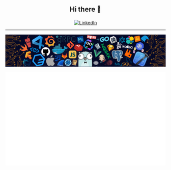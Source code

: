 ## <p align=center>Hi there 👋<p>

<a href="https://www.linkedin.com/in/kardakis/">
    <p align="center">
        <img src="https://img.shields.io/badge/-Spyridon%20Kardakis-blue?style=flat&logo=Linkedin&logoColor=white&logoWidth=20&link=https://www.linkedin.com/in/kardakis/" alt="LinkedIn">
    </p>
</a>

<!-- <p align="center">
    <i>Some of my Public Repositories</i><br>
    <a href="https://github.com/spykard/popularplaces-app">Traffic Geocoding WebApp</a><br>
    <a href="https://github.com/spykard/Classification-HMMs">State-of-the-Art Applied Mathematics</a><br>
    <a href="https://github.com/spykard/tiktok-autoclaimer">Hacking</a> and 
    <a href="https://github.com/spykard/instagram-autoclaimer">Slashing</a><br>
    or <a href="https://github.com/spykard/weather-grib">some good ol' C++11</a><br>
</p>
-->

---

<a href="https://www.linkedin.com/in/kardakis/">
    <p align="center">
        <img src="images/Header.png" alt="Header">
    </p>
</a>

<!-- ![Spykard's GitHub stats 1](https://github-readme-stats.vercel.app/api?username=spykard&hide=issues&count_private=true&show_icons=true&include_all_commits=true) -->

<a href="https://www.linkedin.com/in/kardakis/">
    <p align="center">
        <img src="https://github.com/spykard/spykard/blob/stats_output/generated/overview.svg" />
    </p>
</a>

<!-- ![Spykard's GitHub stats 2](https://github.com/spykard/spykard/blob/stats_output/generated/languages.svg) -->

<!-- ![Spykard's GitHub stats 3](https://github.com/spykard/spykard/blob/metrics_output/github-metrics.svg) -->

<!--
**spykard/spykard** is a ✨ _special_ ✨ repository because its `README.md` (this file) appears on your GitHub profile.

Here are some ideas to get you started:

- 🔭 I’m currently working on ...
- 🌱 I’m currently learning ...
- 👯 I’m looking to collaborate on ...
- 🤔 I’m looking for help with ...
- 💬 Ask me about ...
- 📫 How to reach me: ...
- 😄 Pronouns: ...
- ⚡ Fun fact: ...

Here are some GitHub statistics examples:
https://github.com/lowlighter/metrics
-->
